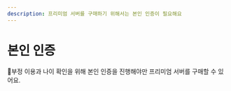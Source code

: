 ```yaml
---
description: 프리미엄 서버를 구매하기 위해서는 본인 인증이 필요해요
---
```


# 본인 인증

부정 이용과 나이 확인을 위해 본인 인증을 진행해야만 프리미엄 서버를 구매할 수 있어요.
